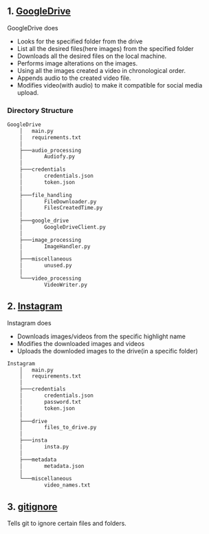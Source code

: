 ## 1. [GoogleDrive](/GoogleDrive)

GoogleDrive does

* Looks for the specified folder from the drive
* List all the desired files(here images) from the specified folder
* Downloads all the desired files on the local machine.
* Performs image alterations on the images.
* Using all the images created a video in chronological order.
* Appends audio to the created video file.
* Modifies video(with audio) to make it compatible for social media upload.

### Directory Structure

```bash
GoogleDrive
    │   main.py
    │   requirements.txt
    │
    ├───audio_processing
    │       Audiofy.py
    │
    ├───credentials
    │       credentials.json
    │       token.json
    │
    ├───file_handling
    │       FileDownloader.py
    │       FilesCreatedTime.py
    │
    ├───google_drive
    │       GoogleDriveClient.py
    │
    ├───image_processing
    │       ImageHandler.py
    │
    ├───miscellaneous
    │       unused.py
    │
    └───video_processing
            VideoWriter.py
```

## 2. [Instagram](/Instagram)

Instagram does

* Downloads images/videos from the specific highlight name
* Modifies the downloaded images and videos
* Uploads the downloded images to the drive(in a specific folder)

```bash
Instagram
    │   main.py
    │   requirements.txt
    │
    ├───credentials
    │       credentials.json
    │       password.txt
    │       token.json
    │
    ├───drive
    │       files_to_drive.py
    │
    ├───insta
    │       insta.py
    │
    ├───metadata
    │       metadata.json
    │
    └───miscellaneous
            video_names.txt
```


## 3. [gitignore](/.gitignore)

Tells git to ignore certain files and folders. 